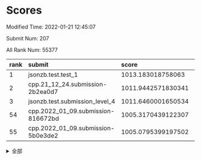 # Scores

Modified Time: 2022-01-21 12:45:07

Submit Num: 207

All Rank Num: 55377

| rank |               submit               |       score        |       sigma        | pk_num |
| :--- | :--------------------------------- | :----------------- | :----------------- | :----- |
| 1    | jsonzb.test.test_1                 | 1013.183018758063  | 0.7998454980226537 | 1069   |
| 2    | cpp.21_12_24.submission-2b2ea0d7   | 1011.9442571830341 | 0.8073967309742799 | 1068   |
| 3    | jsonzb.test.submission_level_4     | 1011.6460001650534 | 0.7912003797975269 | 1073   |
| 54   | cpp.2022_01_09.submission-816672bd | 1005.3170439122307 | 0.7093649335884131 | 1071   |
| 55   | cpp.2022_01_09.submission-5b0e3de2 | 1005.0795399197502 | 0.721335939841724  | 1071   |


<details>
<summary>全部</summary>

| rank |                 submit                 |       score        |       sigma        | pk_num |
| :--- | :------------------------------------- | :----------------- | :----------------- | :----- |
| 1    | jsonzb.test.test_1                     | 1013.183018758063  | 0.7998454980226537 | 1069   |
| 2    | cpp.21_12_24.submission-2b2ea0d7       | 1011.9442571830341 | 0.8073967309742799 | 1068   |
| 3    | jsonzb.test.submission_level_4         | 1011.6460001650534 | 0.7912003797975269 | 1073   |
| 4    | gobigger.level_3.submission_level_3_49 | 1011.2294104469315 | 0.7706433058183588 | 1073   |
| 5    | gobigger.level_3.submission_level_3_0  | 1011.0844105033979 | 0.7681634819897359 | 1069   |
| 6    | gobigger.level_3.submission_level_3_35 | 1011.0622440891068 | 0.7611361493387415 | 1075   |
| 7    | gobigger.level_3.submission_level_3_19 | 1010.98391257252   | 0.7785806946999126 | 1068   |
| 8    | gobigger.level_3.submission_level_3_27 | 1010.8579950379726 | 0.7529568257872773 | 1068   |
| 9    | gobigger.level_3.submission_level_3_40 | 1010.8053552598201 | 0.7697920353198849 | 1069   |
| 10   | gobigger.level_3.submission_level_3_34 | 1010.7976502231548 | 0.7666520938712623 | 1071   |
| 11   | gobigger.level_3.submission_level_3_42 | 1010.7630115093995 | 0.7696777066344811 | 1072   |
| 12   | gobigger.level_3.submission_level_3_6  | 1010.6799051653556 | 0.7808099792572814 | 1068   |
| 13   | gobigger.level_3.submission_level_3_21 | 1010.6014016471555 | 0.768401286911282  | 1072   |
| 14   | gobigger.level_3.submission_level_3_13 | 1010.5802920888314 | 0.7520891144245405 | 1067   |
| 15   | gobigger.level_3.submission_level_3_4  | 1010.5309367769876 | 0.7542057728985899 | 1073   |
| 16   | gobigger.level_3.submission_level_3_45 | 1010.3826335036177 | 0.785535806161391  | 1067   |
| 17   | gobigger.level_3.submission_level_3_9  | 1010.3316008820841 | 0.7719424608034801 | 1069   |
| 18   | gobigger.level_3.submission_level_3_25 | 1010.2945094379935 | 0.7870881020905532 | 1065   |
| 19   | gobigger.level_3.submission_level_3_44 | 1010.275001695522  | 0.7634231896516501 | 1069   |
| 20   | gobigger.level_3.submission_level_3_48 | 1010.2680727474885 | 0.7738797259517243 | 1067   |
| 21   | gobigger.level_3.submission_level_3_22 | 1010.1805434192103 | 0.7795238727567266 | 1072   |
| 22   | gobigger.level_3.submission_level_3_16 | 1010.0748196675194 | 0.7451978771147063 | 1071   |
| 23   | gobigger.level_3.submission_level_3_46 | 1010.0739483190175 | 0.7608611355075873 | 1070   |
| 24   | gobigger.level_3.submission_level_3_20 | 1010.0054065231764 | 0.7428992978735521 | 1071   |
| 25   | gobigger.level_3.submission_level_3_14 | 1009.9016374818508 | 0.7444877495532366 | 1074   |
| 26   | gobigger.level_3.submission_level_3_11 | 1009.8362107329789 | 0.7492256607481561 | 1065   |
| 27   | gobigger.level_3.submission_level_3_38 | 1009.7934463163865 | 0.7744293158753444 | 1069   |
| 28   | gobigger.level_3.submission_level_3_15 | 1009.740387938012  | 0.7622443529748463 | 1075   |
| 29   | gobigger.level_3.submission_level_3_7  | 1009.7209118485341 | 0.7602880499499836 | 1070   |
| 30   | gobigger.level_3.submission_level_3_23 | 1009.6552344994313 | 0.7441856525717715 | 1073   |
| 31   | gobigger.level_3.submission_level_3_36 | 1009.5794373315173 | 0.7614211808458028 | 1059   |
| 32   | gobigger.level_3.submission_level_3_32 | 1009.5575261249526 | 0.762101180696347  | 1073   |
| 33   | gobigger.level_3.submission_level_3_28 | 1009.4748154315704 | 0.7511708401402393 | 1064   |
| 34   | gobigger.level_3.submission_level_3_39 | 1009.344157794232  | 0.7463144261240481 | 1074   |
| 35   | gobigger.level_3.submission_level_3_17 | 1009.3441435020413 | 0.7581053473287976 | 1068   |
| 36   | gobigger.level_3.submission_level_3_31 | 1009.3229091862971 | 0.7474506614096484 | 1070   |
| 37   | gobigger.level_3.submission_level_3_24 | 1009.3131520910191 | 0.739112654511473  | 1071   |
| 38   | gobigger.level_3.submission_level_3_18 | 1009.3088091529742 | 0.7648833334024697 | 1069   |
| 39   | gobigger.level_3.submission_level_3_5  | 1009.1515526401394 | 0.7496601354283771 | 1065   |
| 40   | gobigger.level_3.submission_level_3_33 | 1009.143487209609  | 0.7369143497668802 | 1067   |
| 41   | gobigger.level_3.submission_level_3_43 | 1009.088023174571  | 0.7548477711000616 | 1073   |
| 42   | gobigger.level_3.submission_level_3_3  | 1009.0839511731957 | 0.7551912544951408 | 1067   |
| 43   | gobigger.level_3.submission_level_3_30 | 1009.0492462003076 | 0.7335858427322061 | 1069   |
| 44   | gobigger.level_3.submission_level_3_29 | 1009.0273146077784 | 0.7650202945825365 | 1076   |
| 45   | gobigger.level_3.submission_level_3_8  | 1008.9551420559874 | 0.745571919690151  | 1068   |
| 46   | gobigger.level_3.submission_level_3_1  | 1008.9511442208758 | 0.7688719756932338 | 1069   |
| 47   | gobigger.level_3.submission_level_3_2  | 1008.8764990662685 | 0.7263770696502256 | 1072   |
| 48   | gobigger.level_3.submission_level_3_10 | 1008.7936161123093 | 0.7338321643961113 | 1070   |
| 49   | gobigger.level_3.submission_level_3_41 | 1008.6302714100627 | 0.7358743359846804 | 1072   |
| 50   | gobigger.level_3.submission_level_3_12 | 1008.5466277290358 | 0.7635649704535317 | 1066   |
| 51   | gobigger.level_3.submission_level_3_47 | 1008.5157922280931 | 0.7561562808415339 | 1072   |
| 52   | gobigger.level_3.submission_level_3_26 | 1008.476272231052  | 0.7461543138546005 | 1069   |
| 53   | gobigger.level_3.submission_level_3_37 | 1007.8469417665257 | 0.7370376349291001 | 1075   |
| 54   | cpp.2022_01_09.submission-816672bd     | 1005.3170439122307 | 0.7093649335884131 | 1071   |
| 55   | cpp.2022_01_09.submission-5b0e3de2     | 1005.0795399197502 | 0.721335939841724  | 1071   |
| 56   | gobigger.level_1.submission_level_1_24 | 1004.6859587135489 | 0.7238823240019527 | 1068   |
| 57   | gobigger.level_1.submission_level_1_3  | 1004.6333310097956 | 0.7211436209427189 | 1070   |
| 58   | gobigger.level_1.submission_level_1_30 | 1004.5258524055816 | 0.7201071737179441 | 1072   |
| 59   | gobigger.level_1.submission_level_1_23 | 1004.3891878644123 | 0.7140284831677273 | 1075   |
| 60   | gobigger.level_1.submission_level_1_48 | 1004.2766903551582 | 0.7202629430068623 | 1066   |
| 61   | gobigger.level_1.submission_level_1_15 | 1004.2501161351946 | 0.7122144135719278 | 1072   |
| 62   | gobigger.level_1.submission_level_1_29 | 1004.2354932616555 | 0.7126331953673    | 1069   |
| 63   | gobigger.level_1.submission_level_1_14 | 1004.2122238788857 | 0.7139484201960007 | 1068   |
| 64   | gobigger.level_1.submission_level_1_35 | 1004.1798219266967 | 0.7148640324637475 | 1071   |
| 65   | gobigger.level_1.submission_level_1_46 | 1003.9763857008312 | 0.7167523831507897 | 1068   |
| 66   | gobigger.level_1.submission_level_1_39 | 1003.8327645254772 | 0.7210941373901784 | 1072   |
| 67   | gobigger.level_1.submission_level_1_13 | 1003.7381712839998 | 0.713406840110101  | 1071   |
| 68   | gobigger.level_1.submission_level_1_41 | 1003.7250017660168 | 0.7108858338671591 | 1071   |
| 69   | gobigger.level_1.submission_level_1_27 | 1003.692412800373  | 0.7083131052399443 | 1072   |
| 70   | gobigger.level_1.submission_level_1_20 | 1003.6548408307759 | 0.7148187221339029 | 1070   |
| 71   | gobigger.level_1.submission_level_1_7  | 1003.5037450232566 | 0.7215782763123862 | 1068   |
| 72   | gobigger.level_1.submission_level_1_25 | 1003.4975020016476 | 0.7078375782330205 | 1072   |
| 73   | gobigger.level_1.submission_level_1_6  | 1003.4468623180776 | 0.7224901040772156 | 1069   |
| 74   | gobigger.level_1.submission_level_1_0  | 1003.4041550431027 | 0.7296704692694156 | 1069   |
| 75   | gobigger.level_1.submission_level_1_31 | 1003.3407744327383 | 0.7210850800001949 | 1071   |
| 76   | gobigger.level_1.submission_level_1_49 | 1003.310313874225  | 0.7243020712757837 | 1067   |
| 77   | gobigger.level_1.submission_level_1_16 | 1003.28107891466   | 0.7207644148607258 | 1069   |
| 78   | gobigger.level_1.submission_level_1_34 | 1003.2729074121488 | 0.7031522793539016 | 1074   |
| 79   | gobigger.level_1.submission_level_1_22 | 1003.2558056219852 | 0.7197051394193146 | 1077   |
| 80   | gobigger.level_1.submission_level_1_10 | 1003.2004391599093 | 0.7148236681907049 | 1069   |
| 81   | gobigger.level_1.submission_level_1_8  | 1003.1594851592289 | 0.7254261944377568 | 1071   |
| 82   | gobigger.level_1.submission_level_1_28 | 1003.0831172000188 | 0.7108938281161572 | 1072   |
| 83   | gobigger.level_1.submission_level_1_1  | 1003.0499353797344 | 0.7184664662792435 | 1069   |
| 84   | gobigger.level_1.submission_level_1_32 | 1003.0368697714565 | 0.7073562529838957 | 1070   |
| 85   | gobigger.level_1.submission_level_1_26 | 1002.9218302439433 | 0.7109039653504583 | 1073   |
| 86   | gobigger.level_1.submission_level_1_33 | 1002.8825404514389 | 0.7180828553629393 | 1063   |
| 87   | gobigger.level_1.submission_level_1_40 | 1002.8372958510198 | 0.7117964127866094 | 1064   |
| 88   | gobigger.level_1.submission_level_1_9  | 1002.7538525088014 | 0.7100468286199151 | 1069   |
| 89   | gobigger.level_1.submission_level_1_2  | 1002.722545808437  | 0.7017052657303892 | 1071   |
| 90   | gobigger.level_1.submission_level_1_12 | 1002.7015523262261 | 0.7100663033017935 | 1068   |
| 91   | gobigger.level_1.submission_level_1_38 | 1002.6093299300305 | 0.7234545995988368 | 1069   |
| 92   | gobigger.level_1.submission_level_1_19 | 1002.6080986846565 | 0.7171822238468691 | 1070   |
| 93   | gobigger.level_1.submission_level_1_47 | 1002.5677775309947 | 0.722964888835665  | 1065   |
| 94   | gobigger.level_1.submission_level_1_45 | 1002.5643619341911 | 0.7169739461183597 | 1067   |
| 95   | gobigger.level_1.submission_level_1_5  | 1002.5143402649283 | 0.718157659771355  | 1077   |
| 96   | gobigger.level_1.submission_level_1_4  | 1002.4981052020837 | 0.7225907272649145 | 1072   |
| 97   | gobigger.level_1.submission_level_1_18 | 1002.4906843303761 | 0.70887276209698   | 1068   |
| 98   | gobigger.level_1.submission_level_1_43 | 1002.4697834114193 | 0.7172898021408407 | 1067   |
| 99   | gobigger.level_1.submission_level_1_11 | 1002.4004284568936 | 0.71071528451567   | 1067   |
| 100  | gobigger.level_1.submission_level_1_21 | 1002.3852637495405 | 0.7164444031926885 | 1069   |
| 101  | gobigger.level_1.submission_level_1_37 | 1002.3357117479758 | 0.7111429473811766 | 1070   |
| 102  | gobigger.level_1.submission_level_1_36 | 1002.187877337808  | 0.7132314672310063 | 1065   |
| 103  | gobigger.level_1.submission_level_1_17 | 1002.1423709171981 | 0.7205258542127156 | 1072   |
| 104  | gobigger.level_1.submission_level_1_44 | 1001.9590874334882 | 0.7012571456640451 | 1067   |
| 105  | gobigger.level_1.submission_level_1_42 | 1001.59126017355   | 0.7056744895637556 | 1069   |
| 106  | gobigger.random.submission_random_24   | 997.2864720675827  | 0.7022599439590989 | 1072   |
| 107  | gobigger.random.submission_random_25   | 997.0643504868912  | 0.696134546834598  | 1073   |
| 108  | gobigger.random.submission_random_20   | 997.0453990803123  | 0.7139909164513717 | 1071   |
| 109  | gobigger.random.submission_random_26   | 997.0347978707908  | 0.7109140194006877 | 1072   |
| 110  | gobigger.random.submission_random_9    | 997.0047151721142  | 0.6966142350471941 | 1075   |
| 111  | gobigger.random.submission_random_37   | 996.9154555551563  | 0.7053294044145213 | 1070   |
| 112  | gobigger.random.submission_random_18   | 996.9050409360931  | 0.7135383382054148 | 1072   |
| 113  | gobigger.random.submission_random_15   | 996.8367181588922  | 0.7077758676036854 | 1066   |
| 114  | gobigger.random.submission_random_32   | 996.643764414452   | 0.7233620756569424 | 1071   |
| 115  | gobigger.random.submission_random_2    | 996.6437039654915  | 0.7126497584257953 | 1072   |
| 116  | gobigger.random.submission_random_19   | 996.5060850865059  | 0.6965015253571257 | 1071   |
| 117  | gobigger.random.submission_random_23   | 996.321974075873   | 0.7086076977380465 | 1073   |
| 118  | gobigger.random.submission_random_31   | 996.2757362442768  | 0.7020287377470977 | 1068   |
| 119  | gobigger.random.submission_random_40   | 996.180158198462   | 0.7045120684935813 | 1072   |
| 120  | gobigger.random.submission_random_17   | 996.1768746200116  | 0.6939745531817834 | 1073   |
| 121  | gobigger.random.submission_random_27   | 996.1465615841543  | 0.713571621558621  | 1069   |
| 122  | gobigger.random.submission_random_16   | 996.1432144337954  | 0.7238637560136935 | 1070   |
| 123  | gobigger.random.submission_random_14   | 996.1148038819205  | 0.709947367907864  | 1071   |
| 124  | gobigger.random.submission_random_42   | 996.0739944375549  | 0.7093179091010643 | 1072   |
| 125  | gobigger.random.submission_random_8    | 996.0732704506305  | 0.7084279074543166 | 1071   |
| 126  | gobigger.random.submission_random_45   | 995.9294190118864  | 0.7051690202681211 | 1067   |
| 127  | gobigger.random.submission_random_38   | 995.9253693261986  | 0.7158661248861865 | 1065   |
| 128  | gobigger.random.submission_random_39   | 995.8773819653762  | 0.7135114955283531 | 1074   |
| 129  | gobigger.random.submission_random_35   | 995.8718815669612  | 0.7166092483900143 | 1074   |
| 130  | gobigger.random.submission_random_36   | 995.8662077026352  | 0.7143648330994973 | 1070   |
| 131  | gobigger.random.submission_random_47   | 995.8547368918943  | 0.7101632662046173 | 1071   |
| 132  | gobigger.random.submission_random_7    | 995.7470500186906  | 0.7184273544380906 | 1070   |
| 133  | gobigger.random.submission_random_12   | 995.7064082251699  | 0.7071233295877334 | 1074   |
| 134  | gobigger.random.submission_random_28   | 995.6977674177241  | 0.7150440665708601 | 1068   |
| 135  | gobigger.random.submission_random_48   | 995.679735390718   | 0.7080435161142973 | 1071   |
| 136  | gobigger.level_2.submission_level_2_20 | 995.6685492759235  | 0.7243436407397337 | 1069   |
| 137  | gobigger.random.submission_random_11   | 995.6639692005567  | 0.7093633212376604 | 1066   |
| 138  | gobigger.random.submission_random_13   | 995.6595687114866  | 0.7073700262777316 | 1071   |
| 139  | gobigger.random.submission_random_43   | 995.6505871827816  | 0.7064884353145887 | 1070   |
| 140  | gobigger.random.submission_random_21   | 995.6427074673549  | 0.7217798108613304 | 1066   |
| 141  | gobigger.random.submission_random_29   | 995.6041302701337  | 0.708222477389763  | 1073   |
| 142  | gobigger.random.submission_random_30   | 995.535388381984   | 0.7283578319807931 | 1068   |
| 143  | gobigger.random.submission_random_44   | 995.4702970406153  | 0.7038399662627651 | 1074   |
| 144  | gobigger.random.submission_random_49   | 995.4257739595841  | 0.7145564952658533 | 1074   |
| 145  | gobigger.random.submission_random_3    | 995.3737531360405  | 0.7095881662580449 | 1075   |
| 146  | gobigger.random.submission_random_4    | 995.3728721786955  | 0.7058964142981169 | 1073   |
| 147  | gobigger.random.submission_random_33   | 995.3224930829533  | 0.7020879420026898 | 1068   |
| 148  | gobigger.random.submission_random_6    | 995.3121407527374  | 0.7194803681462641 | 1072   |
| 149  | gobigger.random.submission_random_34   | 995.2637402936311  | 0.7154585860712136 | 1070   |
| 150  | gobigger.random.submission_random_5    | 995.2611001823323  | 0.7133681276808643 | 1075   |
| 151  | gobigger.random.submission_random_22   | 995.2055532053952  | 0.7066728172634246 | 1070   |
| 152  | gobigger.random.submission_random_46   | 995.1540124017647  | 0.7216218457547491 | 1069   |
| 153  | gobigger.random.submission_random_41   | 994.8567964223591  | 0.7142453008100926 | 1070   |
| 154  | gobigger.random.submission_random_10   | 994.8148648675992  | 0.7183339784031323 | 1072   |
| 155  | gobigger.random.submission_random_1    | 994.7107537822711  | 0.7022238636966914 | 1068   |
| 156  | gobigger.random.submission_random_0    | 994.6347900742672  | 0.7249221900237519 | 1071   |
| 157  | gobigger.level_2.submission_level_2_44 | 994.3288627744757  | 0.7349813919933862 | 1072   |
| 158  | gobigger.level_2.submission_level_2_21 | 993.8733595509387  | 0.7382055566631539 | 1068   |
| 159  | gobigger.level_2.submission_level_2_5  | 993.3980262321733  | 0.7396746976443973 | 1066   |
| 160  | gobigger.level_2.submission_level_2_9  | 993.0420961200499  | 0.7300522322794069 | 1069   |
| 161  | gobigger.level_2.submission_level_2_36 | 992.9874676596617  | 0.7403879793280053 | 1070   |
| 162  | gobigger.level_2.submission_level_2_29 | 992.9453944603674  | 0.7459839701476944 | 1067   |
| 163  | gobigger.level_2.submission_level_2_22 | 992.8480041159912  | 0.7319876536127806 | 1072   |
| 164  | gobigger.level_2.submission_level_2_4  | 992.8285804599061  | 0.7330092389858708 | 1070   |
| 165  | gobigger.level_2.submission_level_2_32 | 992.7145846262289  | 0.745125946014352  | 1069   |
| 166  | gobigger.level_2.submission_level_2_23 | 992.6736811037163  | 0.7254427607051879 | 1073   |
| 167  | gobigger.level_2.submission_level_2_7  | 992.6580051631088  | 0.7322393147547958 | 1070   |
| 168  | gobigger.level_2.submission_level_2_49 | 992.6031549719306  | 0.7486738760239576 | 1066   |
| 169  | gobigger.level_2.submission_level_2_27 | 992.5698033341893  | 0.7448644774439256 | 1073   |
| 170  | gobigger.level_2.submission_level_2_33 | 992.5307394279189  | 0.7420109706485859 | 1070   |
| 171  | gobigger.level_2.submission_level_2_12 | 992.4019900199918  | 0.737770071598223  | 1072   |
| 172  | gobigger.level_2.submission_level_2_34 | 992.3964219264251  | 0.7426763848886498 | 1077   |
| 173  | gobigger.level_2.submission_level_2_1  | 992.3674282783392  | 0.7382056005260969 | 1073   |
| 174  | gobigger.level_2.submission_level_2_45 | 992.367034692177   | 0.7534023993297436 | 1073   |
| 175  | gobigger.level_2.submission_level_2_43 | 992.2839850943187  | 0.7314701805668852 | 1067   |
| 176  | gobigger.level_2.submission_level_2_25 | 992.2626273866824  | 0.7349308633539227 | 1071   |
| 177  | gobigger.level_2.submission_level_2_17 | 992.25908263192    | 0.7722222469271492 | 1068   |
| 178  | gobigger.level_2.submission_level_2_24 | 992.2303944538093  | 0.7586349783897377 | 1070   |
| 179  | gobigger.level_2.submission_level_2_15 | 992.2303137778521  | 0.7332466508774613 | 1069   |
| 180  | gobigger.level_2.submission_level_2_11 | 992.1607025192105  | 0.7318265326692852 | 1070   |
| 181  | gobigger.level_2.submission_level_2_14 | 992.1474575012273  | 0.7565951766490897 | 1073   |
| 182  | gobigger.level_2.submission_level_2_38 | 992.1416906249402  | 0.7361274464759002 | 1071   |
| 183  | gobigger.level_2.submission_level_2_0  | 992.0852244020707  | 0.7495933944080888 | 1068   |
| 184  | gobigger.level_2.submission_level_2_19 | 992.0674961203616  | 0.7481418658976864 | 1071   |
| 185  | gobigger.level_2.submission_level_2_16 | 991.8796363311754  | 0.7474264030784631 | 1065   |
| 186  | gobigger.level_2.submission_level_2_13 | 991.8604242937718  | 0.7472061755424648 | 1071   |
| 187  | gobigger.level_2.submission_level_2_31 | 991.8533044775717  | 0.7561169509791935 | 1074   |
| 188  | gobigger.level_2.submission_level_2_39 | 991.830802383334   | 0.7297314695369913 | 1072   |
| 189  | gobigger.level_2.submission_level_2_6  | 991.7171379943424  | 0.7322020922891656 | 1063   |
| 190  | gobigger.level_2.submission_level_2_40 | 991.7080742920429  | 0.7255446130896105 | 1073   |
| 191  | gobigger.level_2.submission_level_2_3  | 991.6320584034034  | 0.7519167323775181 | 1071   |
| 192  | gobigger.level_2.submission_level_2_46 | 991.615664291947   | 0.7620851854247342 | 1069   |
| 193  | gobigger.level_2.submission_level_2_48 | 991.5653388434789  | 0.7463228484237646 | 1068   |
| 194  | gobigger.level_2.submission_level_2_2  | 991.4851432203878  | 0.7387512469277105 | 1075   |
| 195  | gobigger.level_2.submission_level_2_37 | 991.4493511995713  | 0.7476778989863896 | 1069   |
| 196  | gobigger.level_2.submission_level_2_10 | 991.4371160946389  | 0.7474961900933577 | 1069   |
| 197  | gobigger.level_2.submission_level_2_41 | 991.3730068491661  | 0.7733718674515139 | 1072   |
| 198  | gobigger.level_2.submission_level_2_18 | 991.2888343657821  | 0.7361192648783592 | 1071   |
| 199  | gobigger.level_2.submission_level_2_8  | 991.1739809059445  | 0.7596201647622358 | 1072   |
| 200  | gobigger.level_2.submission_level_2_35 | 991.1564162291279  | 0.7505704903016549 | 1068   |
| 201  | gobigger.level_2.submission_level_2_47 | 991.1125173425029  | 0.7565692825351308 | 1068   |
| 202  | gobigger.level_2.submission_level_2_30 | 991.035611144963   | 0.7769347065054555 | 1072   |
| 203  | gobigger.level_2.submission_level_2_26 | 990.9008536966364  | 0.7598023573525339 | 1061   |
| 204  | gobigger.level_2.submission_level_2_28 | 990.373415577964   | 0.7500000453686297 | 1075   |
| 205  | gobigger.level_2.submission_level_2_42 | 990.0833130614236  | 0.7769362170327575 | 1067   |
| 206  | gobigger.none.submission_none_0        | 978.1431991147897  | 1.2534301271213268 | 1067   |
| 207  | gobigger.none.submission_none_1        | 976.7061727647806  | 1.3775395453780896 | 1073   |

</details>
